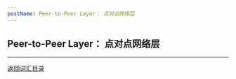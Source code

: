 ```yaml
---
postName: Peer-to-Peer Layer： 点对点网络层
---
```

## Peer-to-Peer Layer： 点对点网络层




---
[返回词汇目录](../glossary)